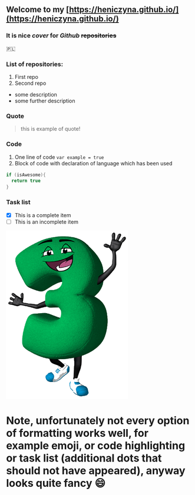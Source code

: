 ## Welcome to my [https://heniczyna.github.io/](https://heniczyna.github.io/)

### It is nice *cover* for *Github* ~~repositories~~

:poland:

### List of repositories:
1. First repo
2. Second repo
  * some description
  * some further description

### Quote
> this is example of quote!

### Code
1. One line of code
`var example = true`
2. Block of code with declaration of language which has been used
```java
if (isAwesome){
  return true
}
```

### Task list
- [x] This is a complete item
- [ ] This is an incomplete item

![Example image](/images/n3.png)

# Note, unfortunately not every option of formatting works well, for example emoji, or code highlighting or task list (additional dots that should not have appeared), anyway looks quite fancy :smile:
